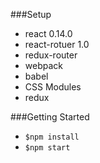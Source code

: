 ###Setup
* react 0.14.0
* react-rotuer 1.0
* redux-router
* webpack
* babel
* CSS Modules
* redux


###Getting Started
* `$npm install`
* `$npm start`
